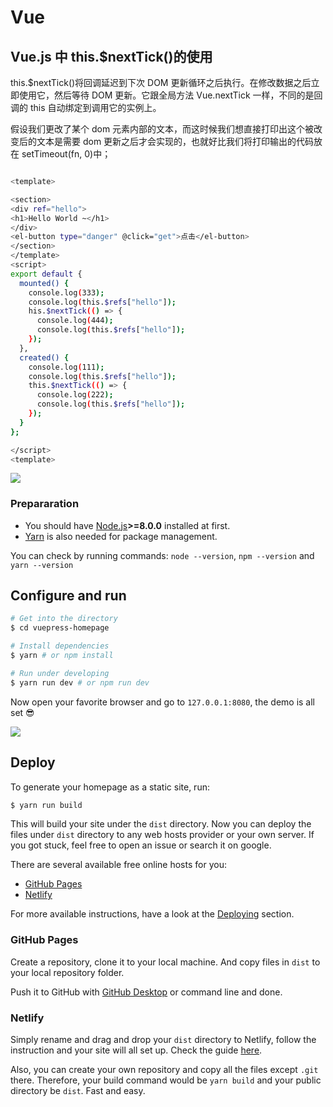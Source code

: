 # Vue

## Vue.js 中 this.\$nextTick()的使用

this.\$nextTick()将回调延迟到下次 DOM 更新循环之后执行。在修改数据之后立即使用它，然后等待 DOM 更新。它跟全局方法 Vue.nextTick 一样，不同的是回调的 this 自动绑定到调用它的实例上。

假设我们更改了某个 dom 元素内部的文本，而这时候我们想直接打印出这个被改变后的文本是需要 dom 更新之后才会实现的，也就好比我们将打印输出的代码放在 setTimeout(fn, 0)中；

```bash

<template>

<section> 
<div ref="hello"> 
<h1>Hello World ~</h1> 
</div> 
<el-button type="danger" @click="get">点击</el-button> 
</section> 
</template> 
<script>
export default {
  mounted() {
    console.log(333);
    console.log(this.$refs["hello"]);
    his.$nextTick(() => {
      console.log(444);
      console.log(this.$refs["hello"]);
    });
  },
  created() {
    console.log(111);
    console.log(this.$refs["hello"]);
    this.$nextTick(() => {
      console.log(222);
      console.log(this.$refs["hello"]);
    });
  }
};

</script>
<template>

```
![](https://user-images.githubusercontent.com/5097752/39126631-798faf4a-4735-11e8-993d-6f314d4f2b55.png)

### Prepararation

- You should have [Node.js](https://nodejs.org)**>=8.0.0** installed at first.
- [Yarn](https://yarnpkg.com) is also needed for package management.

You can check by running commands: `node --version`, `npm --version` and `yarn --version`

## Configure and run

```bash
# Get into the directory
$ cd vuepress-homepage

# Install dependencies
$ yarn # or npm install

# Run under developing
$ yarn run dev # or npm run dev
```

Now open your favorite browser and go to `127.0.0.1:8080`, the demo is all set :sunglasses:

![](https://user-images.githubusercontent.com/5097752/39126631-798faf4a-4735-11e8-993d-6f314d4f2b55.png)

## Deploy

To generate your homepage as a static site, run:

```bash
$ yarn run build
```

This will build your site under the `dist` directory. Now you can deploy the files under `dist` directory to any web hosts provider or your own server. If you got stuck, feel free to open an issue or search it on google.

There are several available free online hosts for you:

- [GitHub Pages](https://pages.github.com/)
- [Netlify](https://www.netlify.com/)

For more available instructions, have a look at the [Deploying](https://vuepress.vuejs.org/guide/deploy.html#deploying) section.

### GitHub Pages

Create a repository, clone it to your local machine. And copy files in `dist` to your local repository folder.

Push it to GitHub with [GitHub Desktop](https://pages.github.com/) or command line and done.

### Netlify

Simply rename and drag and drop your `dist` directory to Netlify, follow the instruction and your site will all set up. Check the guide [here](https://vuepress.vuejs.org/guide/deploy.html#netlify).

Also, you can create your own repository and copy all the files except `.git` there. Therefore, your build command would be `yarn build` and your public directory be `dist`. Fast and easy.

